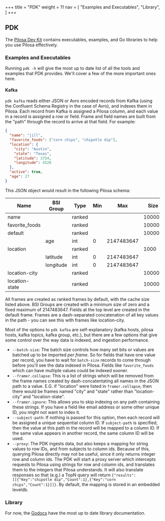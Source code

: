 +++
title = "PDK"
weight = 11
nav = [
    "Examples and Executables",
    "Library",
]
+++

## PDK

The [Pilosa Dev Kit](https://github.com/pilosa/pdk) contains executables, examples, and Go libraries to help you use Pilosa effectively.

### Examples and Executables
Running `pdk -h` will give the most up to date list of all the tools and examples that PDK provides. We'll cover a few of the more important ones here.

#### Kafka
`pdk kafka` reads either JSON or Avro encoded records from Kafka (using the
Confluent Schema Registry in the case of Avro), and indexes them in Pilosa. Each
record from Kafka is assigned a Pilosa column, and each value in a record is
assigned a row or field. Frame and field names are built from the "path" through
the record to arrive at that field. For example:

```json
{
  "name": "jill",
  "favorite_foods": ["corn chips", "chipotle dip"],
  "location": {
    "city": "Austin",
    "state": "Texas",
    "latitude": 3754,
    "longitude": 4526
  },
  "active": true,
  "age": 27
}
```

This JSON object would result in the following Pilosa schema:

| Name           | BSI Group | Type   | Min | Max        | Size   |
|----------------|-----------|--------|-----|------------|--------|
| name           |           | ranked |     |            | 100000 |
| favorite_foods |           | ranked |     |            | 100000 |
| default        |           | ranked |     |            | 100000 |
|                | age       | int    | 0   | 2147483647 |        |
| location       |           | ranked |     |            | 1000   |
|                | latitude  | int    | 0   | 2147483647 |        |
|                | longitude | int    | 0   | 2147483647 |        |
| location-city  |           | ranked |     |            | 100000 |
| location-state |           | ranked |     |            | 100000 |

All frames are created as ranked frames by default, with the cache size listed above. BSI Groups are created with
a minimum size of zero and a fixed maximum of 2147483647. Fields at the top level
are created in the default frame. Frames are a dash-separated concatenation of
all key values in the path - you can see this with frames like location-city.


Most of the options to `pdk kafka` are self-explanatory (kafka hosts, pilosa hosts,
kafka topics, kafka group, etc.), but there are a few options that give some
control over the way data is indexed, and ingestion performance.

* `--batch-size`: The batch size controls how many set bits or values are batched up to be imported *per frame*. So for fields that have one value per record, you have to wait for `batch-size` records to come through before you'll see the data indexed in Pilosa. Fields like `favorite_foods` which can have multiple values could be indexed sooner.
* `--framer.collapse`: This is a list of strings which will be removed from the frame names created by dash-concatentating all names in the JSON path to a value. E.G. if "location" were listed in `framer.collapse`, then there would be frames named "city" and "state" rather than "location-city" and "location-state".
* `--framer.ignore`: This allows you to skip indexing on any path containing these strings. If you have a field like email address or some other unique ID, you might not want to index it.
* `--subject-path`: If nothing is passed for this option, then each record will be assigned a unique sequential column ID. If `subject-path` is specified, then the value at this path in the record will be mapped to a column ID. If the same value appears in another record, the same column ID will be used.
* `--proxy`: The PDK ingests data, but also keeps a mapping for string values to row IDs, and from subjects to column ids. Because of this, querying Pilosa directly may not be useful, since it only returns integer row and column ids. The PDK will start a proxy server which intercepts requests to Pilosa using strings for row and column ids, and translates them to the integers that Pilosa understands. It will also translate responses so that (e.g.) a TopN query will return `{"results":[[{"Key":"chipotle dip","Count":1},{"Key":"corn chips","Count":1}]]}`. By default, the mapping is stored in an embedded leveldb.


### Library

For now, the [Godocs](https://godoc.org/github.com/pilosa/pdk) have the most up to date library documentation.

